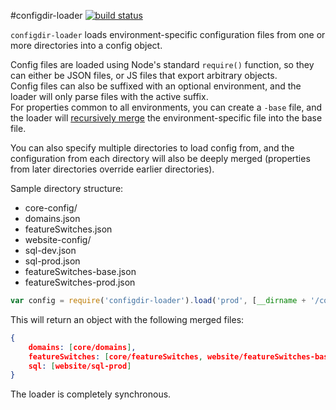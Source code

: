 #configdir-loader
[![build status](https://secure.travis-ci.org/SLaks/configdir-loader.png)](http://travis-ci.org/SLaks/configdir-loader)

`configdir-loader` loads environment-specific configuration files from one or more directories into a config object.  

Config files are loaded using Node's standard `require()` function, so they can either be JSON files, or JS files that export arbitrary objects.  
Config files can also be suffixed with an optional environment, and the loader will only parse files with the active suffix.  
For properties common to all environments, you can create a `-base` file, and the loader will [recursively merge](http://lodash.com/docs#merge) the environment-specific file into the base file.

You can also specify multiple directories to load config from, and the configuration from each directory will also be deeply merged (properties from later directories override earlier directories).

Sample directory structure:

 - core-config/
  - domains.json
  - featureSwitches.json
 - website-config/
  - sql-dev.json
  - sql-prod.json
  - featureSwitches-base.json
  - featureSwitches-prod.json

```js
var config = require('configdir-loader').load('prod', [__dirname + '/core-config', __dirname + '/website-config']);
```

This will return an object with the following merged files:

```json
{
	domains: [core/domains],
	featureSwitches: [core/featureSwitches, website/featureSwitches-base, website/featureSwitches-prod],
	sql: [website/sql-prod]
}
```

The loader is completely synchronous.
